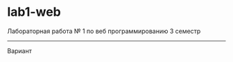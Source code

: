 # lab1-web
Лабораторная работа № 1 по веб программированию 3 семестр


---

Вариант 

[](https://github.com/avolidaga/lab1-web/blob/bdb10beff975983dc8351298cdb1080399761ac3/Screenshot%202022-08-27%20at%2018.22.31.png)
